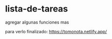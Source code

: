 # lista-de-tareas
agregar algunas funciones mas 

para verlo finalizado: https://tomonota.netlify.app/
